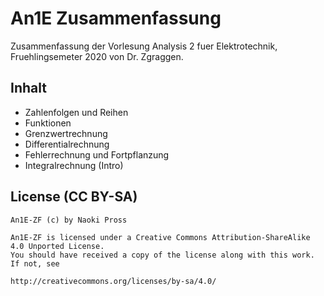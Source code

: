 An1E Zusammenfassung
====================

Zusammenfassung der Vorlesung Analysis 2 fuer Elektrotechnik, Fruehlingsemeter 2020 von Dr. Zgraggen.

Inhalt
------
- Zahlenfolgen und Reihen
- Funktionen
- Grenzwertrechnung
- Differentialrechnung
- Fehlerrechnung und Fortpflanzung
- Integralrechnung (Intro)

License (CC BY-SA)
---------------
```
An1E-ZF (c) by Naoki Pross

An1E-ZF is licensed under a Creative Commons Attribution-ShareAlike 4.0 Unported License.
You should have received a copy of the license along with this work. If not, see

http://creativecommons.org/licenses/by-sa/4.0/
```
